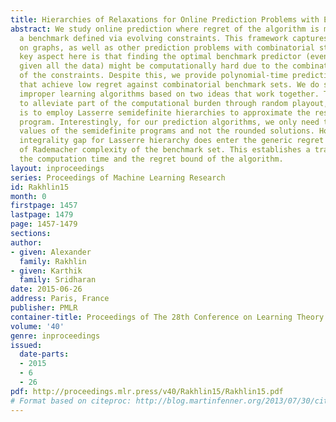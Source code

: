 ```yaml
---
title: Hierarchies of Relaxations for Online Prediction Problems with Evolving Constraints
abstract: We study online prediction where regret of the algorithm is measured against
  a benchmark defined via evolving constraints. This framework captures online prediction
  on graphs, as well as other prediction problems with combinatorial structure. A
  key aspect here is that finding the optimal benchmark predictor (even in hindsight,
  given all the data) might be computationally hard due to the combinatorial nature
  of the constraints. Despite this, we provide polynomial-time prediction algorithms
  that achieve low regret against combinatorial benchmark sets. We do so by building
  improper learning algorithms based on two ideas that work together. The first is
  to alleviate part of the computational burden through random playout, and the second
  is to employ Lasserre semidefinite hierarchies to approximate the resulting integer
  program. Interestingly, for our prediction algorithms, we only need to compute the
  values of the semidefinite programs and not the rounded solutions. However, the
  integrality gap for Lasserre hierarchy does enter the generic regret bound in terms
  of Rademacher complexity of the benchmark set. This establishes a trade-off between
  the computation time and the regret bound of the algorithm.
layout: inproceedings
series: Proceedings of Machine Learning Research
id: Rakhlin15
month: 0
firstpage: 1457
lastpage: 1479
page: 1457-1479
sections: 
author:
- given: Alexander
  family: Rakhlin
- given: Karthik
  family: Sridharan
date: 2015-06-26
address: Paris, France
publisher: PMLR
container-title: Proceedings of The 28th Conference on Learning Theory
volume: '40'
genre: inproceedings
issued:
  date-parts:
  - 2015
  - 6
  - 26
pdf: http://proceedings.mlr.press/v40/Rakhlin15/Rakhlin15.pdf
# Format based on citeproc: http://blog.martinfenner.org/2013/07/30/citeproc-yaml-for-bibliographies/
---
```

